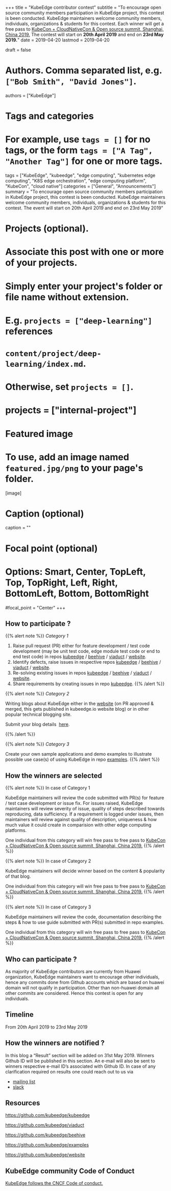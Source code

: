 +++
title = "KubeEdge contributor contest"
subtitle = "To encourage open source community members participation in KubeEdge project, this contest is been conducted. KubeEdge maintainers welcome community members, individuals, organizations & students for this contest. Each winner will get a free pass to [KubeCon + CloudNativeCon & Open source summit, Shanghai, China 2019.](https://www.lfasiallc.com/events/kubecon-cloudnativecon-china-2019/) The contest will start on **20th April 2019** and end on **23rd May 2019.**"
date = 2019-04-20
lastmod = 2019-04-20

draft = false

# Authors. Comma separated list, e.g. `["Bob Smith", "David Jones"]`.
authors = ["KubeEdge"]

# Tags and categories
# For example, use `tags = []` for no tags, or the form `tags = ["A Tag", "Another Tag"]` for one or more tags.
tags = ["KubeEdge", "kubeedge", "edge computing", "kubernetes edge computing", "K8S edge orchestration", "edge computing platform", "KubeCon", "cloud native"]
categories = ["General", "Announcements"]
summary = "To encourage open source community members participation in KubeEdge project, this contest is been conducted. KubeEdge maintainers welcome community members, individuals, organizations & students for this contest. The event will start on 20th April 2019 and end on 23rd May 2019"

# Projects (optional).
#   Associate this post with one or more of your projects.
#   Simply enter your project's folder or file name without extension.
#   E.g. `projects = ["deep-learning"]` references 
#   `content/project/deep-learning/index.md`.
#   Otherwise, set `projects = []`.
# projects = ["internal-project"]

# Featured image
# To use, add an image named `featured.jpg/png` to your page's folder. 
[image]
  # Caption (optional)
  caption = ""

  # Focal point (optional)
  # Options: Smart, Center, TopLeft, Top, TopRight, Left, Right, BottomLeft, Bottom, BottomRight
  #focal_point = "Center"
+++

  

## **How to participate ?**

{{% alert note %}}
*Category 1*

1. Raise pull request (PR) either for feature development / test code development (may be unit test code, edge module test code or end to end test code) in repos [kubeedge](https://github.com/kubeedge/kubeedge) / [beehive](https://github.com/kubeedge/beehive) / [viaduct](https://github.com/kubeedge/viaduct) / [website](https://github.com/kubeedge/website).
2. Identify defects, raise issues in respective repos [kubeedge](https://github.com/kubeedge/kubeedge) / [beehive](https://github.com/kubeedge/beehive) / [viaduct](https://github.com/kubeedge/viaduct) / [website](https://github.com/kubeedge/website).
3. Re-solving existing issues in repos [kubeedge](https://github.com/kubeedge/kubeedge) / [beehive](https://github.com/kubeedge/beehive) / [viaduct](https://github.com/kubeedge/viaduct) / [website](https://github.com/kubeedge/website).
4. Share requirements by creating issues in repo [kubeedge](https://github.com/kubeedge/kubeedge).
{{% /alert %}}

{{% alert note %}}
*Category 2*

Writing blogs about KubeEdge either in the [website](https://github.com/kubeedge/website) (on PR approved & merged, this gets published in kubeedge.io website blog) or in other popular technical blogging site.

Submit your blog details  [here](https://docs.google.com/forms/d/e/1FAIpQLSd9luGaHWt5jABEQjtr11CgWLVw7Px6tJf0TIjidbl3UL_Izg/viewform).

{{% /alert %}}

{{% alert note %}}
*Category 3*

Create your own sample applications and demo examples to illustrate possible use case(s) of using KubeEdge in repo [examples](https://github.com/kubeedge/examples).
{{% /alert %}}


## **How the winners are selected**

{{% alert note %}}
In case of Category 1

KubeEdge maintainers will review the code submitted with PR(s) for feature / test case development or issue fix. 
For issues raised, KubeEdge maintainers will review severity of issue, quality of steps described towards reproducing, data sufficiency. 
If a requirement is logged under issues, then maintainers will review against quality of description, uniqueness & how much value it could create in comparision with other edge computing platforms.

One individual from this category will win free pass to free pass to [KubeCon + CloudNativeCon & Open source summit, Shanghai, China 2019.](https://www.lfasiallc.com/events/kubecon-cloudnativecon-china-2019/)
{{% /alert %}}


{{% alert note %}}
In case of Category 2 

KubeEdge maintainers will decide winner based on the content & popularity of that blog. 

One individual from this category will win free pass to free pass to [KubeCon + CloudNativeCon & Open source summit, Shanghai, China 2019.](https://www.lfasiallc.com/events/kubecon-cloudnativecon-china-2019/)
{{% /alert %}}

{{% alert note %}}
In case of Category 3 

KubeEdge maintainers will review the code, documentation describing the steps & how to use guide submitted with PR(s) submitted in repo examples.

One individual from this category will win free pass to free pass to [KubeCon + CloudNativeCon & Open source summit, Shanghai, China 2019.](https://www.lfasiallc.com/events/kubecon-cloudnativecon-china-2019/)
{{% /alert %}}

## **Who can participate ?**

As majority of KubeEdge contributors are currently from Huawei organization, KubeEdge maintainers want to encourage other individuals, hence any commits done from Github accounts which are based on huawei domain will not qualify in participation. Other than non-huawei domain all other commits are considered. Hence this contest is open for any individuals.


## **Timeline**
From 20th April 2019 to 23rd May 2019


## **How the winners are notified ?**

In this blog a “Result” section will be added on 31st May 2019. Winners Github ID will be published in this section. An e-mail will also be sent to winners respective e-mail ID’s associated with Github ID. In case of any clarification required on results one could reach out to us via

- [mailing list](https://groups.google.com/forum/#!forum/kubeedge)
- [slack](https://join.slack.com/t/kubeedge/shared_invite/enQtNDg1MjAwMDI0MTgyLTQ1NzliNzYwNWU5MWYxOTdmNDZjZjI2YWE2NDRlYjdiZGYxZGUwYzkzZWI2NGZjZWRkZDVlZDQwZWI0MzM1Yzc)

## **Resources**


https://github.com/kubeedge/kubeedge

https://github.com/kubeedge/viaduct

https://github.com/kubeedge/beehive

https://github.com/kubeedge/examples

https://github.com/kubeedge/website



## **KubeEdge community Code of Conduct**

[KubeEdge follows the CNCF Code of conduct.](https://github.com/kubeedge/kubeedge/blob/master/CODE_OF_CONDUCT.md)





